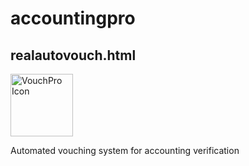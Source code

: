 # accountingpro
<div class="tool-card">
    <h2>realautovouch.html</h2>
    <img src="C:\Users\Pat\VouchingTool\download" alt="VouchPro Icon" style="width:100px;height:100px;">
    <p>Automated vouching system for accounting verification</p>
</div>
